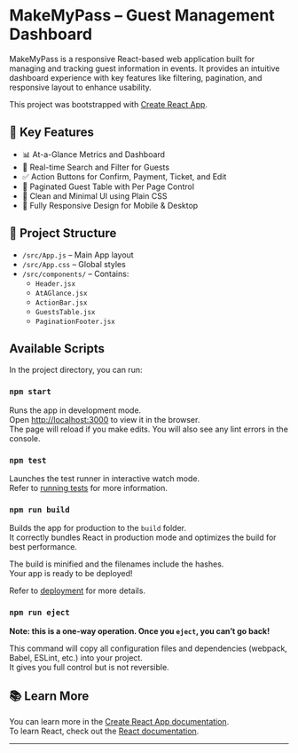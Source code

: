 # MakeMyPass – Guest Management Dashboard

MakeMyPass is a responsive React-based web application built for managing and tracking guest information in events. It provides an intuitive dashboard experience with key features like filtering, pagination, and responsive layout to enhance usability.

This project was bootstrapped with [Create React App](https://github.com/facebook/create-react-app).

## 🎯 Key Features

- 📊 At-a-Glance Metrics and Dashboard
- 🔎 Real-time Search and Filter for Guests
- ✅ Action Buttons for Confirm, Payment, Ticket, and Edit
- 📄 Paginated Guest Table with Per Page Control
- 🎨 Clean and Minimal UI using Plain CSS
- 📱 Fully Responsive Design for Mobile & Desktop

## 📁 Project Structure

- `/src/App.js` – Main App layout
- `/src/App.css` – Global styles
- `/src/components/` – Contains:
  - `Header.jsx`
  - `AtAGlance.jsx`
  - `ActionBar.jsx`
  - `GuestsTable.jsx`
  - `PaginationFooter.jsx`

## Available Scripts

In the project directory, you can run:

### `npm start`

Runs the app in development mode.  
Open [http://localhost:3000](http://localhost:3000) to view it in the browser.  
The page will reload if you make edits. You will also see any lint errors in the console.

### `npm test`

Launches the test runner in interactive watch mode.  
Refer to [running tests](https://facebook.github.io/create-react-app/docs/running-tests) for more information.

### `npm run build`

Builds the app for production to the `build` folder.  
It correctly bundles React in production mode and optimizes the build for best performance.

The build is minified and the filenames include the hashes.  
Your app is ready to be deployed!

Refer to [deployment](https://facebook.github.io/create-react-app/docs/deployment) for more details.

### `npm run eject`

**Note: this is a one-way operation. Once you `eject`, you can’t go back!**

This command will copy all configuration files and dependencies (webpack, Babel, ESLint, etc.) into your project.  
It gives you full control but is not reversible.

## 📚 Learn More

You can learn more in the [Create React App documentation](https://facebook.github.io/create-react-app/docs/getting-started).  
To learn React, check out the [React documentation](https://reactjs.org/).

---

